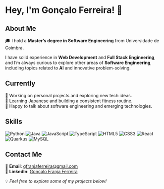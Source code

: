 <!--
**OFranjas/OFranjas** is a ✨ _special_ ✨ repository because its `README.md` (this file) appears on your GitHub profile.

Here are some ideas to get you started:

- 🔭 I’m currently working on ...
- 🌱 I’m currently learning ...
- 👯 I’m looking to collaborate on ...
- 🤔 I’m looking for help with ...
- 💬 Ask me about ...
- 📫 How to reach me: ...
- 😄 Pronouns: ...
- ⚡ Fun fact: ...
-->


# Hey, I'm Gonçalo Ferreira! 👋

## About Me
🎓 I hold a **Master’s degree in Software Engineering** from Universidade de Coimbra.  

I have solid experience in **Web Development** and **Full Stack Engineering**, and I’m always curious to explore other areas of **Software Engineering**, including topics related to **AI** and innovative problem-solving.

## Currently
🔭 Working on personal projects and exploring new tech ideas.  
🌱 Learning Japanese and building a consistent fitness routine.  
💬 Happy to talk about software engineering and emerging technologies.

## Skills
![Python](https://img.shields.io/badge/Python-%233776AB.svg?&style=for-the-badge&logo=python&logoColor=white)
![Java](https://img.shields.io/badge/Java-%23ED8B00.svg?&style=for-the-badge&logo=java&logoColor=white)
![JavaScript](https://img.shields.io/badge/JavaScript-%23F7DF1E.svg?&style=for-the-badge&logo=javascript&logoColor=black)
![TypeScript](https://img.shields.io/badge/TypeScript-%23007ACC.svg?&style=for-the-badge&logo=typescript&logoColor=white)
![HTML5](https://img.shields.io/badge/HTML5-%23E34F26.svg?&style=for-the-badge&logo=html5&logoColor=white)
![CSS3](https://img.shields.io/badge/CSS3-%231572B6.svg?&style=for-the-badge&logo=css3&logoColor=white)
![React](https://img.shields.io/badge/React-%2320232A.svg?&style=for-the-badge&logo=react&logoColor=61DAFB)
![Quarkus](https://img.shields.io/badge/Quarkus-%230072C6.svg?&style=for-the-badge&logo=quarkus&logoColor=white)
![MySQL](https://img.shields.io/badge/MySQL-%2300f.svg?&style=for-the-badge&logo=mysql&logoColor=white)

## Contact Me
📧 **Email**: [gfranjaferreira@gmail.com](mailto:gfranjaferreira@gmail.com)  
🔗 **LinkedIn**: [Gonçalo Franja Ferreira](https://www.linkedin.com/in/gon%C3%A7alo-franja-ferreira/)  

💡 *Feel free to explore some of my projects below!*

